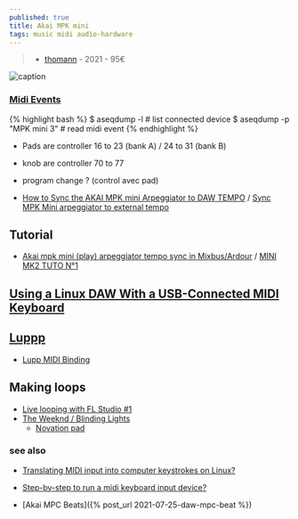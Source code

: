 ```yaml
---
published: true
title: Akai MPK mini
tags: music midi audio-hardware
---
```

> - [thomann](https://www.thomann.de/fr/akai_mpk_mini_mk3.htm) - 2021 - 95€ 

![caption](https://thumbs.static-thomann.de/thumb/orig/pics/bdb/498231/15420811_800.webp)

### [Midi Events](https://superuser.com/questions/1170136/translating-midi-input-into-computer-keystrokes-on-linux)
{% highlight bash %} 
$ aseqdump -l               # list connected device
$ aseqdump -p "MPK mini 3"  # read midi event
{% endhighlight %}

- Pads are controller 16 to 23 (bank A) / 24 to 31 (bank B)
- knob are controller 70 to 77 
- program change ? (control avec pad)

- [How to Sync the AKAI MPK mini Arpeggiator to DAW TEMPO](https://www.youtube.com/watch?app=desktop&v=kUc_YppMX1o) / [Sync MPK Mini arpeggiator to external tempo](https://www.youtube.com/watch?app=desktop&v=R6N-Je9SVJs)
## Tutorial
- [Akai mpk mini (play) arpeggiator tempo sync in Mixbus/Ardour](https://www.reddit.com/r/linuxaudio/comments/ibdr1b/akai_mpk_mini_play_arpeggiator_tempo_sync_in/) / [MINI MK2 TUTO N°1](https://www.youtube.com/watch?v=Tyr2uBl0OTs)


## [Using a Linux DAW With a USB-Connected MIDI Keyboard](https://www.makeuseof.com/using-a-linux-daw-with-a-usb-connected-midi-keyboard/)

## [Luppp](http://openavproductions.com/doc/luppp.html)
- [Lupp MIDI Binding](https://www.youtube.com/watch?v=kOGh2tsXBcA&list=PLPVwzZjovbBxIik8lUisH5XdLzALDeY9j&index=7)

## Making loops
- [Live looping with FL Studio #1](https://www.youtube.com/watch?v=T_7k8IaA0yE)
- [The Weeknd / Blinding Lights](https://www.youtube.com/watch?v=--ORzBLokMMthoman)
	- [Novation pad](https://www.thomann.de/fr/novation_launchpad_mini_mk3.htm)


### see also
- [Translating MIDI input into computer keystrokes on Linux?](https://superuser.com/questions/1170136/translating-midi-input-into-computer-keystrokes-on-linux)
- [Step-by-step to run a midi keyboard input device?](https://askubuntu.com/questions/147052/step-by-step-to-run-a-midi-keyboard-input-device-12-04)

- [Akai MPC Beats]({% post_url 2021-07-25-daw-mpc-beat %})

